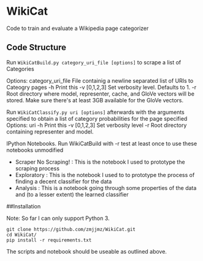 # WikiCat
Code to train and evaluate a Wikipedia page categorizer


## Code Structure

Run `WikiCatBuild.py category_uri_file [options]` to scrape a list of Categories

Options:
        category_uri_file File containig a newline separated list of URIs to Cateogry pages
		-h Print this
		-v [0,1,2,3] Set verbosity level. Defaults to 1.
        -r Root directory where model, representer, cache, and GloVe vectors will be stored.
           Make sure there's at least 3GB available for the GloVe vectors.

Run `WikiCatClassify.py uri [options]` afterwards with the arguments specified to obtain a list of category probabilities for the page specified
Options:
        uri 
		-h Print this
		-v [0,1,2,3] Set verbosity level
		-r Root directory containing representer and model.

IPython Notebooks. Run WikiCatBuild with -r test at least once to use these notebooks unmodified
- Scraper No Scraping! : This is the notebook I used to prototype the scraping process
- Exploratory : This is the notebook I used to to prototype the process of finding a decent classifier for the data
- Analysis : This is a notebook going through some properties of the data and (to a lesser extent) the learned classifier

##Installation

Note: So far I can only support Python 3.

    git clone https://github.com/zmjjmz/WikiCat.git
    cd WikiCat/
    pip install -r requirements.txt

The scripts and notebook should be useable as outlined above.
